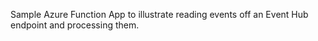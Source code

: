 Sample Azure Function App to illustrate reading events off an Event Hub endpoint and processing them.
